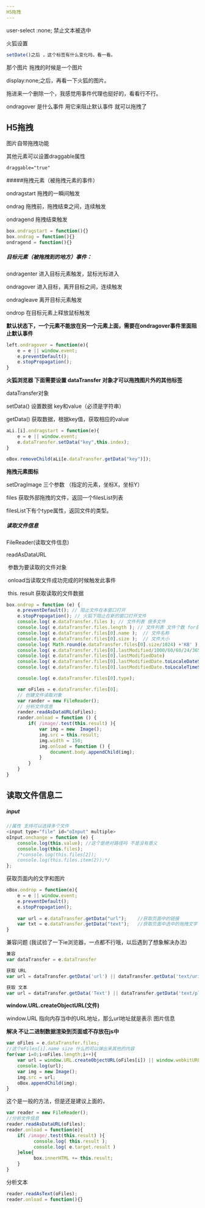 ```yaml
---
H5拖拽
---
```




user-select :none; 禁止文本被选中

火狐设置

```js
setDate()之后 ，这个标签有什么变化吗，看一看。
```

那个图片 拖拽的时候是一个图片

display:none;之后，再看一下火狐的图片。

拖进来一个删除一个，我感觉用事件代理也挺好的，看看行不行。

ondragover 是什么事件  用它来阻止默认事件 就可以拖拽了

## H5拖拽

图片自带拖拽功能

其他元素可以设置draggable属性

```css
draggable="true"
```

#####拖拽元素（被拖拽元素的事件）

ondragstart   拖拽的一瞬间触发

ondrag   拖拽前，拖拽结束之间，连续触发

ondragend   拖拽结束触发

```js
box.ondragstart = function(){}
box.ondrag = function(){}
ondragend = function(){}
```



##### 目标元素（被拖拽到的地方）事件：

ondragenter   进入目标元素触发，鼠标光标进入

ondragover  进入目标，离开目标之间，连续触发

ondragleave 离开目标元素触发

ondrop    在目标元素上释放鼠标触发

**默认状态下，一个元素不能放在另一个元素上面，需要在ondragover事件里面阻止默认事件**

```js
left.ondragover = function(e){
  	e = e || window.event;
  	e.preventDefault();
  	e.stopPropagation();
}
```



**火狐浏览器 下面需要设置 dataTransfer 对象才可以拖拽图片外的其他标签**

dataTransfer对象

setData()   设置数据 key和value（必须是字符串）

getData()    获取数据，根据key值，获取相应的value

```js
aLi.[i].ondragstart = function(e){
  	e = e || window.event;
  	e.dataTransfer.setData("key",this.index);
}
```

```js
oBox.removeChild(aLi[e.dataTransfer.getData("key")]);
```





**拖拽元素图标**

setDragImage   三个参数 （指定的元素，坐标X，坐标Y）

files   获取外部拖拽的文件，返回一个filesList列表

filesList下有个type属性，返回文件的类型。

##### 读取文件信息

FileReader(读取文件信息) 

readAsDataURL

​	参数为要读取的文件对象

​	onload当读取文件成功完成的时候触发此事件

​	this. result 获取读取的文件数据

```js
box.ondrop = function (e) {
    e.preventDefault(); // 阻止文件在本窗口打开
    e.stopPropagation(); // 火狐下阻止在新的窗口打开文件
    console.log( e.dataTransfer.files ); // 文件列表 很多文件
    console.log( e.dataTransfer.files.length ); // 文件列表 文件个数 for获取多个
    console.log( e.dataTransfer.files[0].name );  // 文件名称
    console.log( e.dataTransfer.files[0].size );  // 文件大小
    console.log( Math.round(e.dataTransfer.files[0].size/1024) +'KB' );  // 文件大小
    console.log( e.dataTransfer.files[0].lastModified/1000/60/60/24/365 );  // 文件修改 毫秒时间
    console.log( e.dataTransfer.files[0].lastModifiedDate)
    console.log( e.dataTransfer.files[0].lastModifiedDate.toLocaleDateString());
    console.log( e.dataTransfer.files[0].lastModifiedDate.toLocaleTimeString() );

    console.log( e.dataTransfer.files[0].type);

    var oFiles = e.dataTransfer.files[0];
    // 创建文件读取对象
    var rander = new FileReader();
    // 分析文件信息
    rander.readAsDataURL(oFiles);
    rander.onload = function () {
        if( /image/.test(this.result) ){
            var img = new  Image();
            img.src = this.result;
            img.width = 150;
            img.onload = function () {
                document.body.appendChild(img);
            }
        }     
    }
}
```



## 读取文件信息二

##### input

```js
//属性 支持可以选择多个文件
<input type="file" id="oInput" multiple>
oInput.onchange = function (e) {
    console.log(this.value); //这个是绝对路径吗 不是没有意义
    console.log(this.files);
    /*console.log(this.files[2]);
    console.log(this.files.item(2));*/
};
```



获取页面内的文字和图片

```js
oBox.ondrop = function(e){
  	e = e || window.event;
  	e.preventDefault(); 
  	e.stopPropagation();
  	
  	var url = e.dataTransfer.getData("url");    //获取页面中的链接
  	var txt = e.dataTransfer.getData("text");   //获取页面中选中的拖拽文字
}
```

兼容问题   (我试验了一下ie浏览器，一点都不行哦，以后遇到了想象解决办法)

```js
兼容
var dataTransfer = e.dataTransfer

获取 URL
var url = dataTransfer.getData('url') || dataTransfer.getData('text/uri-list')

获取 文本
var url = dataTransfer.getData('Text') || dataTransfer.getData('text/plain')
```

**window.URL.createObjectURL(文件)**

window.URL 指向内存当中的URL地址，那么url地址就是表示 图片信息

**解决 不让二进制数据渲染到页面或不存放在js中**

```js
var oFiles = e.dataTransfer.files;
//这个oFiles[i].name size 什么的可以弹出来其他的内容
for(var i=0;i<oFiles.length;i++){
	var url = window.URL.createObjectURL(oFiles[i]) || window.webkitURL.createObjectURL(oFiles[i]) || null;
    console.log(url);
	var img = new Image();
	img.src = url;
  	oBox.appendChild(img);
}

```

这个是一般的方法，但是还是建议上面的，

```js
var reader = new FileReader();
//分析文件信息
reader.readAsDataURL(oFiles);
reader.onload = function(e){
	if( /image/.test(this.result) ){
		  console.log( this.result );
		  console.log( e.target.result )
	}else{
 		  box.innerHTML += this.result;
	}
}
```

分析文本

```js
reader.readAsText(oFiles);
reader.onload = function(){}
```

